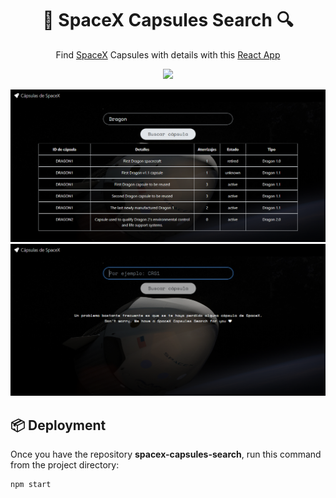 <h1 align="center">🚀 SpaceX Capsules Search 🔍</h1>

<p align="center">Find <a href="https://www.spacex.com/">SpaceX</a> Capsules with details with this <a href="https://reactjs.org/">React App</a></p>

<p align="center"><a href="https://reactjs.org/"><img src="https://img.shields.io/static/v1?label=Builded%20with&message=React&color=blue" /></a></p>

![Screenshoot Home SpaceX Capsules Search](./screenshot_2.PNG)
![Screenshoot Results SpaceX Capsules Search](./screenshot_1.PNG)

## 📦 Deployment
Once you have the repository **spacex-capsules-search**, run this command from the project directory:

```bash
npm start
```
